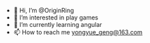 - 👋 Hi, I’m @OriginRing
- 👀 I’m interested in play games
- 🌱 I’m currently learning angular
- 📫 How to reach me yongyue_geng@163.com

<!---
OriginRing/OriginRing is a ✨ special ✨ repository because its `README.md` (this file) appears on your GitHub profile.
You can click the Preview link to take a look at your changes.
--->
